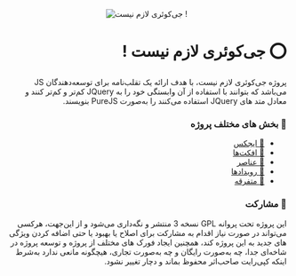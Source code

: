 <div style="text-align: center;padding: 0;margin: 0;">
    <img src="https://nojquery.ir/NoJQuery.png" alt="جی‌کوئری لازم نیست !" style="max-width: 100%;">
</div>

<div style="text-align: right;" dir="rtl">

# ⭕️ جی‌کوئری لازم نیست !

پروژه جی‌کوئری لازم نیست، با هدف ارائه یک تقلب‌نامه برای توسعه‌دهندگان JS می‌باشد که بتوانند با استفاده از آن وابستگی خود را به JQuery کم‌تر و کم‌تر کنند و معادل متد های JQuery استفاده می‌کنند را به‌صورت PureJS بنویسند.

### 🔰 بخش های مختلف پروژه
    
- [💠 ایجکس](https://nojquery.ir/#subject-ajax)
- [💠 افکت‌ها](https://nojquery.ir/#subject-effects)
- [💠 عناصر](https://nojquery.ir/#subject-elements)
- [💠 رویدادها](https://nojquery.ir/#subject-events)
- [💠 متفرقه](https://nojquery.ir/#subject-utils)

### 🤝 مشارکت
    
این پروژه تحت پروانه GPL نسخه 3 منتشر و نگه‌داری می‌شود و از این‌جهت، هرکسی می‌تواند در صورت نیاز اقدام به مشارکت برای اصلاح یا بهبود یا حتی اضافه کردن ویژگی های جدید به این پروژه کند، همچنین ایجاد فورک های مختلف از پروژه و توسعه پروژه در شاخه‌ای جدا، چه به‌صورت رایگان و چه به‌صورت تجاری، هیچگونه مانعی ندارد به‌شرط اینکه کپی‌رایت صاحب‌اثر محفوظ بماند و دچار تغییر نشود.
    
</div>
